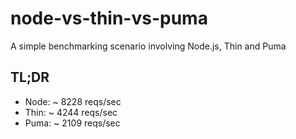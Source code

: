 node-vs-thin-vs-puma
====================

A simple benchmarking scenario involving Node.js, Thin and Puma


## TL;DR

* Node: ~ 8228 reqs/sec
* Thin: ~ 4244 reqs/sec
* Puma: ~ 2109 reqs/sec

